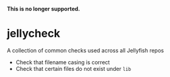 **This is no longer supported.**

# jellycheck
A collection of common checks used across all Jellyfish repos

- Check that filename casing is correct
- Check that certain files do not exist under `lib`
